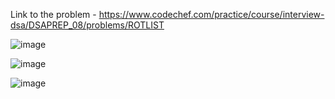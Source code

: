 Link to the problem - https://www.codechef.com/practice/course/interview-dsa/DSAPREP_08/problems/ROTLIST


![image](https://github.com/Haleshot/Competitive-Programming/assets/57552973/adf77aa6-2227-472f-b0ca-c3679a7da1a0)


![image](https://github.com/Haleshot/Competitive-Programming/assets/57552973/d7d5207f-cbae-44fe-9c30-fb8a52f0ad28)


![image](https://github.com/Haleshot/Competitive-Programming/assets/57552973/e91872a3-188c-4945-9760-09a7439c1b88)
